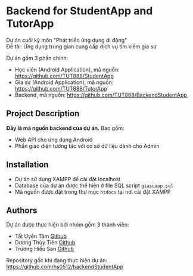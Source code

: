 # Backend for StudentApp and TutorApp
Dự án cuối kỳ môn "Phát triển ứng dụng di động"<br>
Đề tài: Ứng dụng trung gian cung cấp dịch vụ tìm kiếm gia sư <br>

Dự án gồm 3 phần chính: <br>
- Học viên (Android Application), mã nguồn: https://github.com/TUT888/StudentApp
- Gia sư (Android Application), mã nguồn: https://github.com/TUT888/TutorApp
- Backend, mã nguồn: https://github.com/TUT888/BackendStudentApp

## Project Description
**Đây là mã nguồn backend của dự án.** Bao gồm: <br> 
- Web API cho ứng dụng Android
- Phần giao diện tương tác với cơ sở dữ liệu dành cho Admin

## Installation
- Dự án sử dụng XAMPP để cài đặt localhost
- Database của dự án được thể hiện ở file SQL script `giasuapp.sql`
- Mã nguồn được đặt trong thư mục `htdocs` tại nơi cài đặt XAMPP

## Authors
Dự án được thực hiện bởi nhóm gồm 3 thành viên:
- Tất Uyển Tâm [Github](https://github.com/TUT888)
- Dương Thủy Tiên [Github](https://github.com/tienduong-21)
- Trương Hiểu San [Github](https://github.com/hs0512)

Repository gốc khi đang thực hiện dự án: https://github.com/hs0512/backendStudentApp
